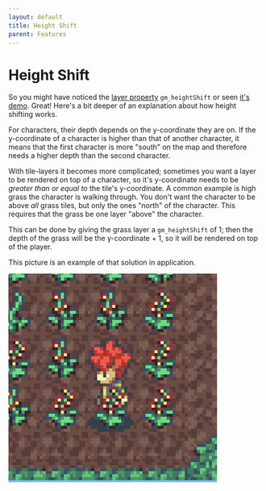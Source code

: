 ```yaml
---
layout: default
title: Height Shift
parent: Features
---
```


# Height Shift
So you might have noticed the [layer property](/usage/layer-properties) `gm_heightShift` or seen [it's demo](examples/height-shift). Great! Here's a bit deeper of an explanation about how height shifting works.

For characters, their depth depends on the y-coordinate they are on. If the y-coordinate of a character is higher than that of another character, it means that the first character is more "south" on the map and therefore needs a higher depth than the second character.

With tile-layers it becomes more complicated; sometimes you want a layer to be rendered on top of a character, so it's y-coordinate needs to be *greater than or equal to* the tile's y-coordinate. A common example is high grass the character is walking through. You don't want the character to be above *all* grass tiles, but only the ones "north" of the character. This requires that the grass be one layer "above" the character. 

This can be done by giving the grass layer a `gm_heightShift` of 1; then the depth of the grass will be the y-coordinate + 1, so it will be rendered on top of the player.

This picture is an example of that solution in application.
<div class="center">
    <img src="../img/heightShift.png" alt="Example of a height shift.">
</div>